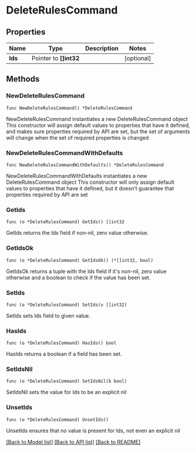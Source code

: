 # DeleteRulesCommand

## Properties

Name | Type | Description | Notes
------------ | ------------- | ------------- | -------------
**Ids** | Pointer to **[]int32** |  | [optional] 

## Methods

### NewDeleteRulesCommand

`func NewDeleteRulesCommand() *DeleteRulesCommand`

NewDeleteRulesCommand instantiates a new DeleteRulesCommand object
This constructor will assign default values to properties that have it defined,
and makes sure properties required by API are set, but the set of arguments
will change when the set of required properties is changed

### NewDeleteRulesCommandWithDefaults

`func NewDeleteRulesCommandWithDefaults() *DeleteRulesCommand`

NewDeleteRulesCommandWithDefaults instantiates a new DeleteRulesCommand object
This constructor will only assign default values to properties that have it defined,
but it doesn't guarantee that properties required by API are set

### GetIds

`func (o *DeleteRulesCommand) GetIds() []int32`

GetIds returns the Ids field if non-nil, zero value otherwise.

### GetIdsOk

`func (o *DeleteRulesCommand) GetIdsOk() (*[]int32, bool)`

GetIdsOk returns a tuple with the Ids field if it's non-nil, zero value otherwise
and a boolean to check if the value has been set.

### SetIds

`func (o *DeleteRulesCommand) SetIds(v []int32)`

SetIds sets Ids field to given value.

### HasIds

`func (o *DeleteRulesCommand) HasIds() bool`

HasIds returns a boolean if a field has been set.

### SetIdsNil

`func (o *DeleteRulesCommand) SetIdsNil(b bool)`

 SetIdsNil sets the value for Ids to be an explicit nil

### UnsetIds
`func (o *DeleteRulesCommand) UnsetIds()`

UnsetIds ensures that no value is present for Ids, not even an explicit nil

[[Back to Model list]](../README.md#documentation-for-models) [[Back to API list]](../README.md#documentation-for-api-endpoints) [[Back to README]](../README.md)


